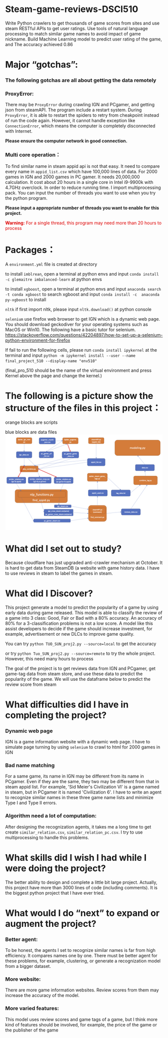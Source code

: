 # Steam-game-reviews-DSCI510
Write Python crawlers to get thousands of  game scores from sites and use steam RESTful APIs to get user ratings. Use tools of natural language processing to match similar game names to avoid impact of game nickname. Build Machine Learning model to predict user rating of the game, and The accuracy achieved 0.86

# Major “gotchas”:

### The following gotchas are all about getting the data remotely

### ProxyError:
There may be `ProxyError` during crawling IGN and PCgamer, and getting json from steamAPI.
The program include a restart system. During `ProxyError`, it is able to restart the spiders to retry from cheakpoint instead of run the code again. However, it cannot handle exception like `ConnectionError`, which means the computer is completely disconnected with Internet.

**Please ensure the computer network in good connection.**

### Multi core operation：

To find similar name in steam appid api is not that easy. It need to compare every name in `appid_list.csv` which have 100,000 lines of data. For 2000 games in IGN and 2000 games in PC gamer. It needs 20,000,000 calculation. It cost about 20 hours in a single core in Intel i9-9900k with 4.7GHz overclock. In order to reduce running time. 
I import multiprocessing pack. You can input the number of threads you want to use when you try the python program.

**Please input a appropriate number of threads you want to enable for this project.**

<font color="#dd0000">**Warning:**</font><font color="#dd0000"> For a single thread, this program may need more than 20 hours to process</font><br />

# Packages：

A `environment.yml` file is created at directory

to install `imblrean`, open a terminal at python envs and input `conda install -c glemaitre imbalanced-learn` at python envs

to install `xgboost`, open a terminal at python envs and input `anaconda search -t conda xgboost` to search xgboost and input `conda install -c  anaconda py-xgboost` to install

`nltk` if first import nltk, please input `nltk.download()` at python console

`selenium` use firefox web browser to get IGN which is a dynamic web page. You should download geckodiver for your operating systems such as MacOS or Win10.
The following have a basic tutor for selenium.
https://stackoverflow.com/questions/42204897/how-to-set-up-a-selenium-python-environment-for-firefox 

If fail to run the following cells, please run `conda install ipykernel` at the terminal
and input `python -m ipykernel install --user --name final_project_510 --display-name "env510"`

(final_pro_510 should be the name of the virtual environment and press Kernel above the page and change the kernel.)

# The following is a picture show the structure of the files in this project：
orange blocks are scripts

blue blocks are data files
![title](src/Project_description.png)

# What did I set out to study?

Because cloudflare has just upgraded anti-crawler mechanism at October. It is hard to get data from SteamDB (a website with game history data. I have to use reviews in steam to label the games in steam. 

#	What did I Discover?
This project generate a model to predict the popularity of a game by using early data during game released. This model is able to classify the review of a game into 3 class: Good, Fair or Bad with a 80% accuracy. 
An accuracy of 80% for a 3-classification problems is not a low score. A model like this assist developers to decide if the game should increase investment, for example, advertisement or new DLCs to improve game quality.

You can try `python TUO_SUN_proj2.py --source=local` to get the accuracy

or try `python Tuo_SUN_proj2.py --source=remote` to try the whole project. However, this need many hours to process

The goal of the project is to get reviews data from IGN and PCgamer, get game-tag data from steam store, and use these data to predict the popularity of the game. We will use the dataframe below to predict the review score from steam

# What difficulties did I have in completing the project?  

### Dynamic web page
IGN is a game information website with a dynamic web page. I have to simulate page turning by using `selenium` to crawl to html for 2000 games in IGN

### Bad name matching
For a same game, its name in IGN may be different from its name in PCgamer. Even if they are the same, they two may be different from that in steam appid list. For example, 'Sid Meier's Civilization VI' is a game named in steam, but in PCgamer it is named 'Civilization 6'. I have to write an agent to recognize similar names in these three game name lists and minimize Type I and Type II errors.

### Algorithm need a lot of computation:
After designing the recognization agents, it takes me a long time to get create `similar_relation.csv`, `similar_relation_pc.csv`. I try to use multiprocessing to handle this problems.

# What skills did I wish I had while I were doing the project?
The better ability to design and complete a little bit large project. Actually, this project have more than 3000 lines of code (including comments). It is the biggest python project that I have ever tried.

# What would I do “next” to expand or augment the project?    

### Better agent:
To be honest, the agents I set to recognize similar names is far from high efficiency. It compares names one by one. There must be better agent for these problems, for example, clustering, or generate a recognization model from a bigger dataset.

### More website:
There are more game information websites. Review scores from them may increase the accuracy of the model.

### More varied features:
This model uses review scores and game tags of a game, but I think more kind of features should be involved, for example, the price of the game or the publisher of the game
